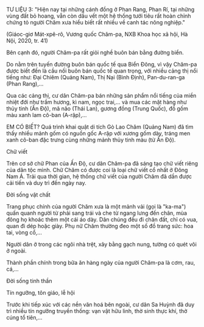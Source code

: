 TƯ LIỆU 3: "Hiện nay tại những cánh đồng ở Phan Rang, Phan Rí, tại những vùng đất bỏ hoang, vẫn còn dấu vết một hệ thống tưới tiêu rất hoàn chỉnh chứng tỏ người Chăm xưa hiểu biết rất nhiều về canh tác nông nghiệp."

(Giáoc-giơ Mát-xpê-rô, Vương quốc Chăm-pa, NXB Khoa học xã hội, Hà Nội, 2020, tr. 41)

Bên cạnh đó, người Chăm-pa rất giỏi nghề buôn bán bằng đường biển.

Do nằm trên tuyến đường buôn bán quốc tế qua Biển Đông, vì vậy Chăm-pa được biết đến là cầu nối buôn bán quốc tế quan trọng, với nhiều cảng thị nổi tiếng như: Đại Chiêm (Quảng Nam), Thị Nại (Bình Định), Pan-du-ran-ga (Phan Rang),...

Qua các cảng thị, cư dân Chăm-pa bán những sản phẩm nổi tiếng của miền nhiệt đới như trầm hương, kì nam, ngọc trai,... và mua các mặt hàng như thủy tinh (Ấn Độ), mã não (Thái Lan), gương đồng (Trung Quốc), đồ gốm màu xanh lam cô-ban (A-rập),...

EM CÓ BIẾT?
Quá trình khai quật di tích Gò Lao Chăm (Quảng Nam) đã tìm thấy nhiều mảnh gốm có nguồn gốc A-rập với xương gốm dày, tráng men xanh cô-ban đặc trưng cùng những mảnh thủy tinh màu (từ Ấn Độ).

Chữ viết

Trên cơ sở chữ Phan của Ấn Độ, cư dân Chăm-pa đã sáng tạo chữ viết riêng của dân tộc mình. Chữ Chăm có được coi là loại chữ viết cổ nhất ở Đông Nam Á. Trải qua thời gian, hệ thống chữ viết của người Chăm đã dần được cải tiến và duy trì đến ngày nay.

Đời sống vật chất

Trang phục chính của người Chăm xưa là một mảnh vải (gọi là "ka-ma") quấn quanh người từ phải sang trái và che từ ngang lưng đến chân, mùa đông họ khoác thêm một cái áo dày. Dân chúng đều đi chân đất, chỉ có vua, quan đi dép hoặc giày. Phụ nữ Chăm thường đeo một số đồ trang sức: hoa tai, vòng cổ,...

Người dân ở trong các ngôi nhà trệt, xây bằng gạch nung, tường có quét vôi ở ngoài.

Thành phần chính trong bữa ăn hàng ngày của người Chăm-pa là cơm, rau, cá,...

Đời sống tinh thần

Tín ngưỡng, tôn giáo, lễ hội

Trước khi tiếp xúc với các nền văn hoá bên ngoài, cư dân Sa Huỳnh đã duy trì nhiều tín ngưỡng truyền thống: vạn vật hữu linh, thờ sinh thực khí, thờ cúng tổ tiên,...